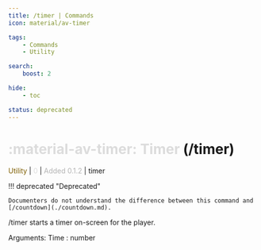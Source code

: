 ```yaml
---
title: /timer | Commands
icon: material/av-timer

tags:
    - Commands
    - Utility

search:
    boost: 2

hide:
    - toc

status: deprecated
---
```

# <p style="color: rgb(220,220,220); display: inline;">:material-av-timer: Timer</p> (/timer)
<div style="display:inline;">
<p style="color: #7F5F02; display: inline;">Utility</p> | <p style="color: rgb(220,220,220); display: inline;">0</p> | <p style="color: rgb(180,180,180); display: inline;"> Added 0.1.2</p> | timer
</div>

!!! deprecated "Deprecated"

    Documenters do not understand the difference between this command and [/countdown](./countdown.md).

/timer starts a timer on-screen for the player.

Arguments: Time : number